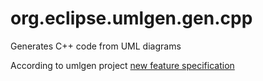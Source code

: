 # org.eclipse.umlgen.gen.cpp
Generates C++ code from UML diagrams

According to umlgen project [new feature specification](http://wiki.eclipse.org/Eclipse_UML_Generators/Specification/C%2B%2B_Generation/Specification_of_the_C%2B%2B_Generation)
